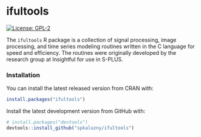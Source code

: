 # ifultools

[![License: GPL-2](https://img.shields.io/badge/license-GPL--2-blue.svg)](https://cran.r-project.org/web/licenses/GPL-2)

The `ifultools` R package is a collection of signal processing,
image processing, and time series modeling routines
written in the C language for speed and efficiency.
The routines were originally developed by the research group
at Insightful for use in S-PLUS.

### Installation

You can install the latest released version from CRAN with:
```r
install.packages("ifultools")
```

Install the latest development version from GitHub with:
```r
# install.packages("devtools")
devtools::install_github("spkaluzny/ifultools")
```
